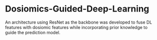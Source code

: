 # Dosiomics-Guided-Deep-Learning
An architecture using ResNet as the backbone was developed to fuse DL features with dosiomic features while incorporating prior knowledge to guide the prediction model.
